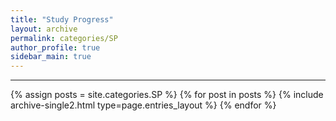 ```yaml
---
title: "Study Progress"
layout: archive
permalink: categories/SP
author_profile: true
sidebar_main: true
---
```


<!-- 공백이 포함되어 있는 카테고리 이름의 경우 site.categories.['a b c'] 이런식으로! -->

***

{% assign posts = site.categories.SP %}
{% for post in posts %} {% include archive-single2.html type=page.entries_layout %} {% endfor %}
